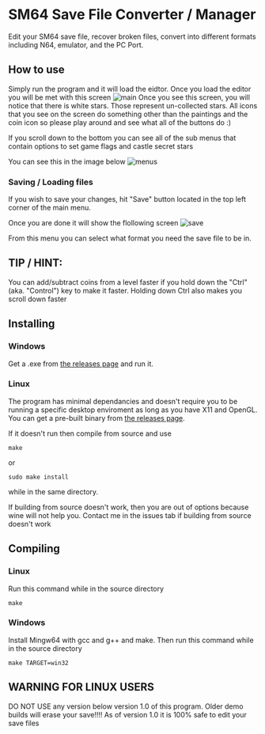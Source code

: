 # SM64 Save File Converter / Manager

Edit your SM64 save file, recover broken files, convert into different formats including N64, emulator, and the PC Port.

## How to use
Simply run the program and it will load the eidtor. Once you load the editor you will be met with this screen
![main](https://user-images.githubusercontent.com/34013705/137811482-0b322bae-fb10-4b78-956e-148a38416a03.png)
Once you see this screen, you will notice that there is white stars. Those represent un-collected stars.
All icons that you see on the screen do something other than the paintings and the coin icon so please play around
and see what all of the buttons do :)

If you scroll down to the bottom you can see all of the sub menus that contain options to set game flags and castle secret stars

You can see this in the image below
![menus](https://user-images.githubusercontent.com/34013705/137811728-e8d457af-1d16-4800-97ea-e7ebd37ea169.png)


### Saving / Loading files
If you wish to save your changes, hit "Save" button located in the top left corner of the main menu.

Once you are done it will show the flollowing screen
![save](https://user-images.githubusercontent.com/34013705/137811862-14d54782-6564-4cb5-9a26-13df8dcc6064.png)

From this menu you can select what format you need the save file to be in.

## TIP / HINT:
You can add/subtract coins from a level faster if you hold down the "Ctrl" (aka. "Control") key to make it faster.
Holding down Ctrl also makes you scroll down faster


## Installing
### Windows
Get a .exe from [the releases page](https://github.com/sonich2401/SM64_Save_File_Converter/releases) and run it.

### Linux
The program has minimal dependancies and doesn't require you to be running a specific desktop enviroment as long as you have X11 and OpenGL.
You can get a pre-built binary from [the releases page](https://github.com/sonich2401/SM64_Save_File_Converter/releases).

If it doesn't run then compile from source and use
```
make
```

or

```
sudo make install
```

while in the same directory.

If building from source doesn't work, then you are out of options because wine will not help you.
Contact me in the issues tab if building from source doesn't work


## Compiling
### Linux
Run this command while in the source directory
```
make
```

### Windows
Install Mingw64 with gcc and g++ and make. Then run this command while in the source directory
```
make TARGET=win32
```

## WARNING FOR LINUX USERS
DO NOT USE any version below version 1.0 of this program. Older demo builds will erase your save!!!!
As of version 1.0 it is 100% safe to edit your save files
